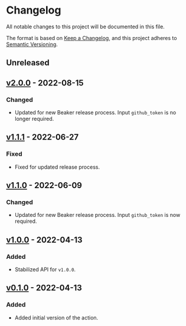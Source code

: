 # Changelog

All notable changes to this project will be documented in this file.

The format is based on [Keep a Changelog](https://keepachangelog.com/en/1.0.0/),
and this project adheres to [Semantic Versioning](https://semver.org/spec/v2.0.0.html).

## Unreleased

## [v2.0.0](https://github.com/allenai/setup-beaker/releases/tag/v2.0.0) - 2022-08-15

### Changed

- Updated for new Beaker release process. Input `github_token` is no longer required.

## [v1.1.1](https://github.com/allenai/setup-beaker/releases/tag/v1.1.1) - 2022-06-27

### Fixed

- Fixed for updated release process.

## [v1.1.0](https://github.com/allenai/setup-beaker/releases/tag/v1.1.0) - 2022-06-09

### Changed

- Updated for new Beaker release process. Input `github_token` is now required.

## [v1.0.0](https://github.com/allenai/setup-beaker/releases/tag/v1.0.0) - 2022-04-13

### Added

- Stabilized API for `v1.0.0`.

## [v0.1.0](https://github.com/allenai/setup-beaker/releases/tag/v0.1.0) - 2022-04-13

### Added

- Added initial version of the action.
